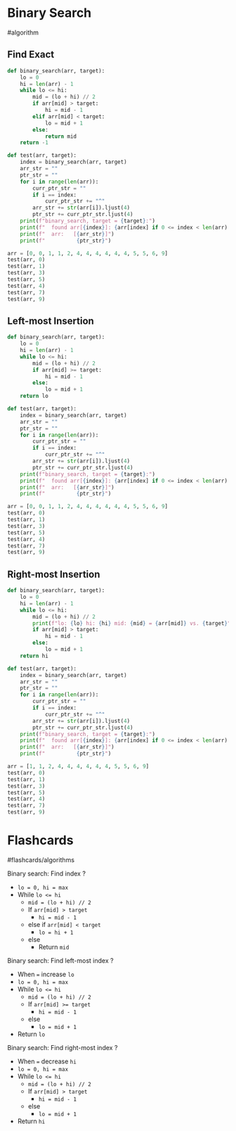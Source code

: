 # Binary Search
#algorithm 

## Find Exact
```python
def binary_search(arr, target):
	lo = 0
	hi = len(arr) - 1
	while lo <= hi:
		mid = (lo + hi) // 2
		if arr[mid] > target:
			hi = mid - 1
		elif arr[mid] < target:
			lo = mid + 1
		else:
			return mid
	return -1

def test(arr, target):
	index = binary_search(arr, target)
	arr_str = ""
	ptr_str = ""
	for i in range(len(arr)):
		curr_ptr_str = ""
		if i == index:
			curr_ptr_str += "^"
		arr_str += str(arr[i]).ljust(4)
		ptr_str += curr_ptr_str.ljust(4)
	print(f"binary_search, target = {target}:")
	print(f"  found arr[{index}]: {arr[index] if 0 <= index < len(arr) else 'N/A'}")
	print(f"  arr:   [{arr_str}]")
	print(f"          {ptr_str}")

arr = [0, 0, 1, 1, 2, 4, 4, 4, 4, 4, 4, 5, 5, 6, 9]
test(arr, 0)
test(arr, 1)
test(arr, 3)
test(arr, 5)
test(arr, 4)
test(arr, 7)
test(arr, 9)
```
## Left-most Insertion
```python
def binary_search(arr, target):
	lo = 0
	hi = len(arr) - 1
	while lo <= hi:
		mid = (lo + hi) // 2
		if arr[mid] >= target:
			hi = mid - 1
		else:
			lo = mid + 1
	return lo

def test(arr, target):
	index = binary_search(arr, target)
	arr_str = ""
	ptr_str = ""
	for i in range(len(arr)):
		curr_ptr_str = ""
		if i == index:
			curr_ptr_str += "^"
		arr_str += str(arr[i]).ljust(4)
		ptr_str += curr_ptr_str.ljust(4)
	print(f"binary_search, target = {target}:")
	print(f"  found arr[{index}]: {arr[index] if 0 <= index < len(arr) else 'N/A'}")
	print(f"  arr:   [{arr_str}]")
	print(f"          {ptr_str}")

arr = [0, 0, 1, 1, 2, 4, 4, 4, 4, 4, 4, 5, 5, 6, 9]
test(arr, 0)
test(arr, 1)
test(arr, 3)
test(arr, 5)
test(arr, 4)
test(arr, 7)
test(arr, 9)
```
## Right-most Insertion
```python
def binary_search(arr, target):
	lo = 0
	hi = len(arr) - 1
	while lo <= hi:
		mid = (lo + hi) // 2
		print(f"lo: {lo} hi: {hi} mid: {mid} = {arr[mid]} vs. {target}")
		if arr[mid] > target:
			hi = mid - 1
		else:
			lo = mid + 1
	return hi

def test(arr, target):
	index = binary_search(arr, target)
	arr_str = ""
	ptr_str = ""
	for i in range(len(arr)):
		curr_ptr_str = ""
		if i == index:
			curr_ptr_str += "^"
		arr_str += str(arr[i]).ljust(4)
		ptr_str += curr_ptr_str.ljust(4)
	print(f"binary_search, target = {target}:")
	print(f"  found arr[{index}]: {arr[index] if 0 <= index < len(arr) else 'N/A'}")
	print(f"  arr:   [{arr_str}]")
	print(f"          {ptr_str}")

arr = [1, 1, 2, 4, 4, 4, 4, 4, 4, 5, 5, 6, 9]
test(arr, 0)
test(arr, 1)
test(arr, 3)
test(arr, 5)
test(arr, 4)
test(arr, 7)
test(arr, 9)
```
# Flashcards
#flashcards/algorithms 

Binary search: Find index
?
- `lo = 0, hi = max`
- While `lo <= hi`
	- `mid = (lo + hi) // 2`
	- If `arr[mid] > target`
		- `hi = mid - 1`
	- else if `arr[mid] < target`
		- `lo = hi + 1`
	- else
		- Return `mid`
<!--SR:!2025-01-20,8,250-->

Binary search: Find left-most index
?
- When `=` increase `lo`
- `lo = 0, hi = max`
- While `lo <= hi`
	- `mid = (lo + hi) // 2`
	- If `arr[mid] >= target`
		- `hi = mid - 1`
	- else
		- `lo = mid + 1`
- Return `lo`
<!--SR:!2025-01-23,8,250-->

Binary search: Find right-most index
?
- When `=` decrease `hi`
- `lo = 0, hi = max`
- While `lo <= hi`
	- `mid = (lo + hi) // 2`
	- If `arr[mid] > target`
		- `hi = mid - 1`
	- else
		- `lo = mid + 1`
- Return `hi`
<!--SR:!2025-01-18,7,250-->